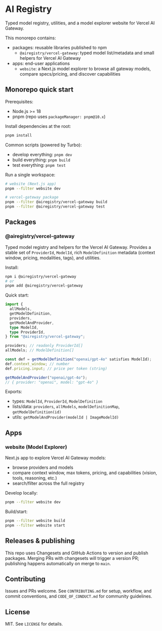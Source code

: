 # AI Registry

Typed model registry, utilities, and a model explorer website for Vercel AI Gateway.

This monorepo contains:

- packages: reusable libraries published to npm
  - `@airegistry/vercel-gateway`: typed model list/metadata and small helpers for Vercel AI Gateway
- apps: end-user applications
  - `website`: a Next.js model explorer to browse all gateway models, compare specs/pricing, and discover capabilities

## Monorepo quick start

Prerequisites:

- Node.js >= 18
- pnpm (repo uses `packageManager: pnpm@10.x`)

Install dependencies at the root:

```bash
pnpm install
```

Common scripts (powered by Turbo):

- develop everything: `pnpm dev`
- build everything: `pnpm build`
- test everything: `pnpm test`

Run a single workspace:

```bash
# website (Next.js app)
pnpm --filter website dev

# vercel-gateway package
pnpm --filter @airegistry/vercel-gateway build
pnpm --filter @airegistry/vercel-gateway test
```

## Packages

### @airegistry/vercel-gateway

Typed model registry and helpers for the Vercel AI Gateway. Provides a stable set of `ProviderId`, `ModelId`, rich `ModelDefinition` metadata (context window, pricing, modalities, tags), and utilities.

Install:

```bash
npm i @airegistry/vercel-gateway
# or
pnpm add @airegistry/vercel-gateway
```

Quick start:

```ts
import {
  allModels,
  getModelDefinition,
  providers,
  getModelAndProvider,
  type ModelId,
  type ProviderId,
} from "@airegistry/vercel-gateway";

providers; // readonly ProviderId[]
allModels; // ModelDefinition[]

const def = getModelDefinition("openai/gpt-4o" satisfies ModelId);
def.context_window; // number
def.pricing.input; // price per token (string)

getModelAndProvider("openai/gpt-4o");
// { provider: "openai", model: "gpt-4o" }
```

Exports:

- types: `ModelId`, `ProviderId`, `ModelDefinition`
- lists/data: `providers`, `allModels`, `modelDefinitionMap`, `getModelDefinition(id)`
- utils: `getModelAndProvider(modelId | ImageModelId)`

## Apps

### website (Model Explorer)

Next.js app to explore Vercel AI Gateway models:

- browse providers and models
- compare context window, max tokens, pricing, and capabilities (vision, tools, reasoning, etc.)
- search/filter across the full registry

Develop locally:

```bash
pnpm --filter website dev
```

Build/start:

```bash
pnpm --filter website build
pnpm --filter website start
```

## Releases & publishing

This repo uses Changesets and GitHub Actions to version and publish packages. Merging PRs with changesets will trigger a version PR; publishing happens automatically on merge to `main`.

## Contributing

Issues and PRs welcome. See `CONTRIBUTING.md` for setup, workflow, and commit conventions, and `CODE_OF_CONDUCT.md` for community guidelines.

## License

MIT. See `LICENSE` for details.
